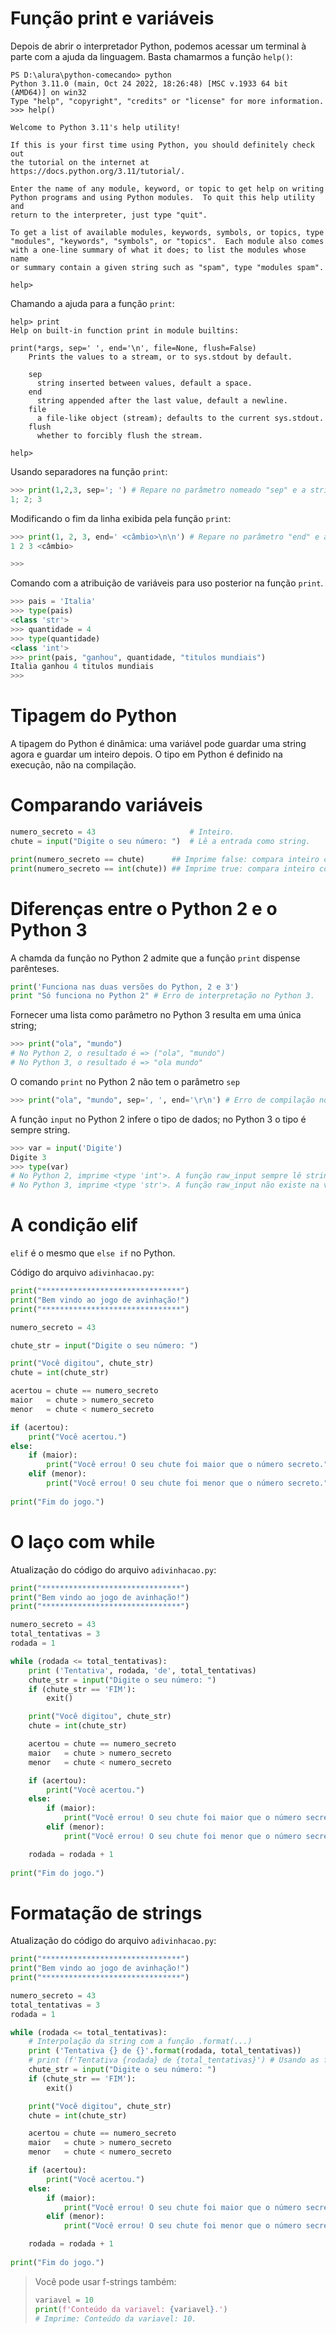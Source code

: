 # Função print e variáveis
Depois de abrir o interpretador Python, podemos acessar um terminal à parte com a ajuda da linguagem. Basta chamarmos a função `help()`:

```
PS D:\alura\python-comecando> python
Python 3.11.0 (main, Oct 24 2022, 18:26:48) [MSC v.1933 64 bit (AMD64)] on win32
Type "help", "copyright", "credits" or "license" for more information.
>>> help()

Welcome to Python 3.11's help utility!

If this is your first time using Python, you should definitely check out
the tutorial on the internet at https://docs.python.org/3.11/tutorial/. 

Enter the name of any module, keyword, or topic to get help on writing  
Python programs and using Python modules.  To quit this help utility and
return to the interpreter, just type "quit".

To get a list of available modules, keywords, symbols, or topics, type
"modules", "keywords", "symbols", or "topics".  Each module also comes
with a one-line summary of what it does; to list the modules whose name
or summary contain a given string such as "spam", type "modules spam".

help>
```

Chamando a ajuda para a função `print`:
```
help> print
Help on built-in function print in module builtins:

print(*args, sep=' ', end='\n', file=None, flush=False)
    Prints the values to a stream, or to sys.stdout by default.

    sep
      string inserted between values, default a space.
    end
      string appended after the last value, default a newline.
    file
      a file-like object (stream); defaults to the current sys.stdout.
    flush
      whether to forcibly flush the stream.

help>
```

Usando separadores na função `print`:
```python
>>> print(1,2,3, sep='; ') # Repare no parâmetro nomeado "sep" e a string '; ' separando cada valor.
1; 2; 3
```

Modificando o fim da linha exibida pela função `print`:
```python
>>> print(1, 2, 3, end=' <câmbio>\n\n') # Repare no parâmetro "end" e a saída. A saída tem duas quebras de linha.
1 2 3 <câmbio>

>>>
```
Comando com a atribuição de variáveis para uso posterior na função `print`.
```python
>>> pais = 'Italia'
>>> type(pais)
<class 'str'>
>>> quantidade = 4
>>> type(quantidade)                            
<class 'int'>
>>> print(pais, "ganhou", quantidade, "titulos mundiais")
Italia ganhou 4 titulos mundiais
>>>
```
# Tipagem do Python
A tipagem do Python é dinâmica: uma variável pode guardar uma string agora e guardar um inteiro depois. O tipo em Python é definido na execução, não na compilação.

# Comparando variáveis
```python
numero_secreto = 43                     # Inteiro.
chute = input("Digite o seu número: ")  # Lê a entrada como string.

print(numero_secreto == chute)      ## Imprime false: compara inteiro com string.
print(numero_secreto == int(chute)) ## Imprime true: compara inteiro com inteiro.
```

# Diferenças entre o Python 2 e o Python 3
A chamda da função no Python 2 admite que a função `print` dispense parênteses.
```python
print('Funciona nas duas versões do Python, 2 e 3')
print "Só funciona no Python 2" # Erro de interpretação no Python 3.
```
Fornecer uma lista como parâmetro no Python 3 resulta em uma única string;
```python
>>> print("ola", "mundo")
# No Python 2, o resultado é => ("ola", "mundo")
# No Python 3, o resultado é => "ola mundo"
```

O comando `print` no Python 2 não tem o parâmetro `sep`
```python
>>> print("ola", "mundo", sep=', ', end='\r\n') # Erro de compilação no Python 2.
```

A função `input` no Python 2 infere o tipo de dados; no Python 3 o tipo é sempre string.
```python
>>> var = input('Digite')
Digite 3
>>> type(var)
# No Python 2, imprime <type 'int'>. A função raw_input sempre lê string.
# No Python 3, imprime <type 'str'>. A função raw_input não existe na versão nova do Python.
```

# A condição elif
`elif` é o mesmo que `else if` no Python.

Código do arquivo `adivinhacao.py`:
```python
print("*******************************")
print("Bem vindo ao jogo de avinhação!")
print("*******************************")

numero_secreto = 43

chute_str = input("Digite o seu número: ")

print("Você digitou", chute_str)
chute = int(chute_str)

acertou = chute == numero_secreto
maior   = chute > numero_secreto
menor   = chute < numero_secreto

if (acertou):
    print("Você acertou.")
else:
    if (maior):
        print("Você errou! O seu chute foi maior que o número secreto.")
    elif (menor):
        print("Você errou! O seu chute foi menor que o número secreto.")
    
print("Fim do jogo.")
```

# O laço com while

Atualização do código do arquivo `adivinhacao.py`:
```python
print("*******************************")
print("Bem vindo ao jogo de avinhação!")
print("*******************************")

numero_secreto = 43
total_tentativas = 3
rodada = 1

while (rodada <= total_tentativas):
    print ('Tentativa', rodada, 'de', total_tentativas)
    chute_str = input("Digite o seu número: ")
    if (chute_str == 'FIM'):
        exit()

    print("Você digitou", chute_str)
    chute = int(chute_str)

    acertou = chute == numero_secreto
    maior   = chute > numero_secreto
    menor   = chute < numero_secreto

    if (acertou):
        print("Você acertou.")
    else:
        if (maior):
            print("Você errou! O seu chute foi maior que o número secreto.")
        elif (menor):
            print("Você errou! O seu chute foi menor que o número secreto.")

    rodada = rodada + 1
    
print("Fim do jogo.")
```

# Formatação de strings

Atualização do código do arquivo `adivinhacao.py`:

```python
print("*******************************")
print("Bem vindo ao jogo de avinhação!")
print("*******************************")

numero_secreto = 43
total_tentativas = 3
rodada = 1

while (rodada <= total_tentativas):
    # Interpolação da string com a função .format(...)
    print ('Tentativa {} de {}'.format(rodada, total_tentativas))
    # print (f'Tentativa {rodada} de {total_tentativas}') # Usando as f-strings.
    chute_str = input("Digite o seu número: ")
    if (chute_str == 'FIM'):
        exit()

    print("Você digitou", chute_str)
    chute = int(chute_str)

    acertou = chute == numero_secreto
    maior   = chute > numero_secreto
    menor   = chute < numero_secreto

    if (acertou):
        print("Você acertou.")
    else:
        if (maior):
            print("Você errou! O seu chute foi maior que o número secreto.")
        elif (menor):
            print("Você errou! O seu chute foi menor que o número secreto.")

    rodada = rodada + 1
    
print("Fim do jogo.")
```
> Você pode usar f-strings também: 
> ```python
> variavel = 10
> print(f'Conteúdo da variavel: {variavel}.')
> # Imprime: Conteúdo da variavel: 10.
> ```
